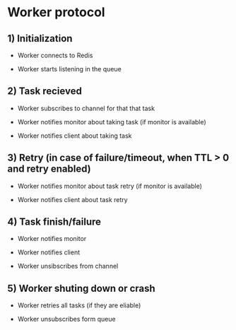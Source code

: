 # Worker protocol

## 1) Initialization

 * Worker connects to Redis

 * Worker starts listening in the queue

## 2) Task recieved

 * Worker subscribes to channel for that that task

 * Worker notifies monitor about taking task (if monitor is available)

 * Worker notifies client about taking task

## 3) Retry (in case of failure/timeout, when TTL > 0 and retry enabled)

 * Worker notifies monitor about task retry (if monitor is available)

 * Worker notifies client about task retry

## 4) Task finish/failure

 * Worker notifies monitor

 * Worker notifies client

 * Worker unsibscribes from channel

## 5) Worker shuting down or crash

 * Worker retries all tasks (if they are eliable)

 * Worker unsubscribes form queue

